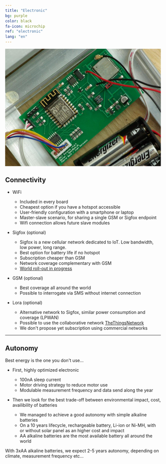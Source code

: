```yaml
---
title: "Electronic"
bg: purple
color: black
fa-icon: microchip
ref: "electronic"
lang: "en"
---
```


![IMGP9367.jpg](img/IMGP9367.jpg)

## Connectivity

- WiFi
  * Included in every board
  * Cheapest option if you have a hotspot accessible
  * User-friendly configuration with a smartphone or laptop
  * Master-slave scenario, for sharing a single GSM or Sigfox endpoint
  * Wifi connection allows future slave modules

- Sigfox (optional)
  * Sigfox is a new cellular network dedicated to IoT. Low bandwidth, low power, long range.
  * Best option for battery life if no hotspot
  * Subscription cheaper than GSM
  * Network coverage complementary with GSM
  * [World roll-out in progress](https://www.sigfox.com/en/coverage)

- GSM (optional)
  * Best coverage all around the world
  * Possible to interrogate via SMS without internet connection

- Lora (optional)
  * Alternative network to Sigfox, similar power consumption and coverage (LPWAN)
  * Possible to use the collaborative network [TheThingsNetwork](https://www.thethingsnetwork.org/)
  * We don't propose yet subscription using commercial networks

-------------------------
  
## Autonomy

Best energy is the one you don't use...

- First, highly optimized electronic
  * 100nA sleep current
  * Motor driving strategy to reduce motor use
  * Modulable measurement frequency and data send along the year

- Then we look for the best trade-off between environmental impact, cost, availibility of batteries
  * We managed to achieve a good autonomy with simple alkaline batteries
  * On a 10 years lifecycle, rechargeable battery, Li-ion or Ni-MH, with or without solar panel as an higher cost and impact
  * AA alkaline batteries are the most available battery all around the world

With 3xAA alkaline batteries, we expect 2-5 years autonomy, depending on climate, measurement frequency etc...

